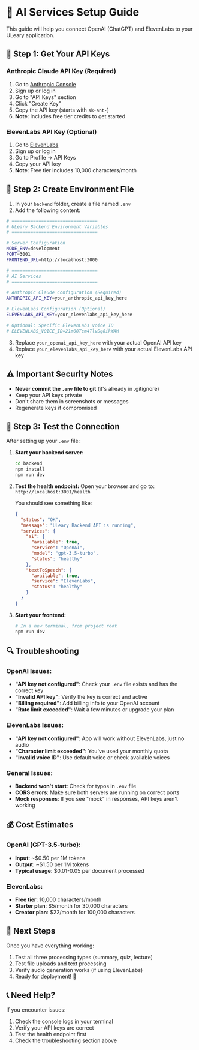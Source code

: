 # 🤖 AI Services Setup Guide

This guide will help you connect OpenAI (ChatGPT) and ElevenLabs to your ULeary application.

## 🔑 Step 1: Get Your API Keys

### Anthropic Claude API Key (Required)

1. Go to [Anthropic Console](https://console.anthropic.com/)
2. Sign up or log in
3. Go to "API Keys" section
4. Click "Create Key"
5. Copy the API key (starts with `sk-ant-`)
6. **Note**: Includes free tier credits to get started

### ElevenLabs API Key (Optional)

1. Go to [ElevenLabs](https://elevenlabs.io/app/speech-synthesis)
2. Sign up or log in
3. Go to Profile → API Keys
4. Copy your API key
5. **Note**: Free tier includes 10,000 characters/month

## 🔧 Step 2: Create Environment File

1. In your `backend` folder, create a file named `.env`
2. Add the following content:

```bash
# ================================
# ULeary Backend Environment Variables
# ================================

# Server Configuration
NODE_ENV=development
PORT=3001
FRONTEND_URL=http://localhost:3000

# ================================
# AI Services
# ================================

# Anthropic Claude Configuration (Required)
ANTHROPIC_API_KEY=your_anthropic_api_key_here

# ElevenLabs Configuration (Optional)
ELEVENLABS_API_KEY=your_elevenlabs_api_key_here

# Optional: Specific ElevenLabs voice ID
# ELEVENLABS_VOICE_ID=21m00Tcm4TlvDq8ikWAM
```

3. Replace `your_openai_api_key_here` with your actual OpenAI API key
4. Replace `your_elevenlabs_api_key_here` with your actual ElevenLabs API key

## ⚠️ Important Security Notes

- **Never commit the `.env` file to git** (it's already in .gitignore)
- Keep your API keys private
- Don't share them in screenshots or messages
- Regenerate keys if compromised

## 🧪 Step 3: Test the Connection

After setting up your `.env` file:

1. **Start your backend server:**

   ```bash
   cd backend
   npm install
   npm run dev
   ```

2. **Test the health endpoint:**
   Open your browser and go to: `http://localhost:3001/health`

   You should see something like:

   ```json
   {
     "status": "OK",
     "message": "ULeary Backend API is running",
     "services": {
       "ai": {
         "available": true,
         "service": "OpenAI",
         "model": "gpt-3.5-turbo",
         "status": "healthy"
       },
       "textToSpeech": {
         "available": true,
         "service": "ElevenLabs",
         "status": "healthy"
       }
     }
   }
   ```

3. **Start your frontend:**
   ```bash
   # In a new terminal, from project root
   npm run dev
   ```

## 🔍 Troubleshooting

### OpenAI Issues:

- **"API key not configured"**: Check your `.env` file exists and has the correct key
- **"Invalid API key"**: Verify the key is correct and active
- **"Billing required"**: Add billing info to your OpenAI account
- **"Rate limit exceeded"**: Wait a few minutes or upgrade your plan

### ElevenLabs Issues:

- **"API key not configured"**: App will work without ElevenLabs, just no audio
- **"Character limit exceeded"**: You've used your monthly quota
- **"Invalid voice ID"**: Use default voice or check available voices

### General Issues:

- **Backend won't start**: Check for typos in `.env` file
- **CORS errors**: Make sure both servers are running on correct ports
- **Mock responses**: If you see "mock" in responses, API keys aren't working

## 💰 Cost Estimates

### OpenAI (GPT-3.5-turbo):

- **Input**: ~$0.50 per 1M tokens
- **Output**: ~$1.50 per 1M tokens
- **Typical usage**: $0.01-0.05 per document processed

### ElevenLabs:

- **Free tier**: 10,000 characters/month
- **Starter plan**: $5/month for 30,000 characters
- **Creator plan**: $22/month for 100,000 characters

## 🎯 Next Steps

Once you have everything working:

1. Test all three processing types (summary, quiz, lecture)
2. Test file uploads and text processing
3. Verify audio generation works (if using ElevenLabs)
4. Ready for deployment! 🚀

## 📞 Need Help?

If you encounter issues:

1. Check the console logs in your terminal
2. Verify your API keys are correct
3. Test the health endpoint first
4. Check the troubleshooting section above
